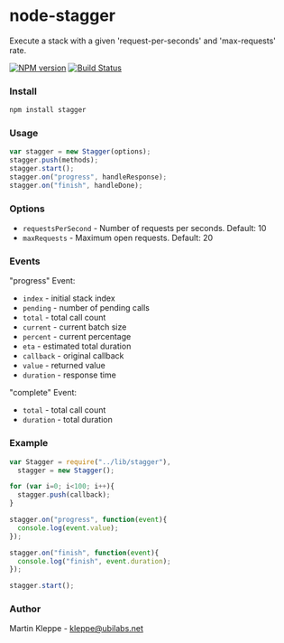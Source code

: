 # node-stagger

Execute a stack with a given 'request-per-seconds' and 'max-requests' rate.

[![NPM version](https://badge.fury.io/js/stagger.png)](https://npmjs.org/package/stagger) [![Build Status](https://travis-ci.org/ubilabs/node-stagger.png)](https://travis-ci.org/ubilabs/node-stagger)
### Install

```sh
npm install stagger
```

### Usage

```js
var stagger = new Stagger(options);
stagger.push(methods);
stagger.start();
stagger.on("progress", handleResponse);
stagger.on("finish", handleDone);
```

### Options

* `requestsPerSecond` - Number of requests per seconds. Default: 10
* `maxRequests` - Maximum open requests. Default: 20

### Events

"progress" Event:

* `index` - initial stack index
* `pending` - number of pending calls
* `total` - total call count
* `current` - current batch size
* `percent` - current percentage
* `eta` - estimated total duration
* `callback` - original callback
* `value` - returned value
* `duration` - response time

"complete" Event:

* `total` - total call count
* `duration` - total duration

### Example

```js
var Stagger = require("../lib/stagger"),
  stagger = new Stagger();

for (var i=0; i<100; i++){
  stagger.push(callback);
}

stagger.on("progress", function(event){
  console.log(event.value);
});

stagger.on("finish", function(event){
  console.log("finish", event.duration);
});

stagger.start();
```

### Author

Martin Kleppe - kleppe@ubilabs.net
